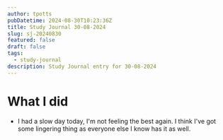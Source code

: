 ```yaml
---
author: tpotts
pubDatetime: 2024-08-30T10:23:36Z
title: Study Journal 30-08-2024
slug: sj-20240830
featured: false
draft: false
tags:
  - study-journal
description: Study Journal entry for 30-08-2024
---
```


# What I did

- I had a slow day today, I'm not feeling the best again. I think I've got some lingering thing as everyone else I know has it as well.
